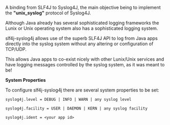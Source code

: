 A binding from SLF4J to Syslog4J, the main objective being to implement
the **"unix_syslog"** protocol of Syslog4J.

Although Java already has several sophisticated logging frameworks the
Lunix or Unix operating system also has a sophisticated logging system.

slf4j-syslog4j allows use of the superb SLF4J API to log from Java apps
directly into the syslog system without any altering or configuration of TCP/UDP.

This allows Java apps to co-exist nicely with other Lunix/Unix services and
have logging messages controlled by the syslog system, as it was
meant to be!

**System Properties**

To configure slf4j-syslog4j there are several system properties to be set:

`syslog4j.level = DEBUG | INFO | WARN | any syslog level`

`syslog4j.facility = USER | DAEMON | KERN | any syslog facility`

`syslog4j.ident = <your app id>`


